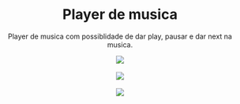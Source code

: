 <h1 align= 'center'>Player de musica </h1>

<p align= 'center'>Player de musica com possiblidade de dar play, pausar e dar next na musica. </p>

<div align= 'center'>
<img src = https://user-images.githubusercontent.com/90580797/149594615-e668ccbb-f699-4a44-98a7-1a0f6730ec15.png > </br> </br>
<img src = https://user-images.githubusercontent.com/90580797/149594611-12a46423-3451-434a-b0ea-51b51cf80660.png > </br> </br>
<img src = https://user-images.githubusercontent.com/90580797/149594613-20a22600-bbad-4ce6-a9fc-e1a853214712.png >
</div>
